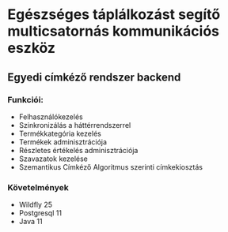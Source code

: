 # Egészséges táplálkozást segítő multicsatornás kommunikációs eszköz

## Egyedi címkéző rendszer backend

### Funkciói:
- Felhasználókezelés
- Szinkronizálás a háttérrendszerrel
- Termékkategória kezelés
- Termékek adminisztrációja
- Részletes értékelés adminisztrációja
- Szavazatok kezelése
- Szemantikus Címkéző Algoritmus szerinti címkekiosztás

### Követelmények 
- Wildfly 25
- Postgresql 11
- Java 11
